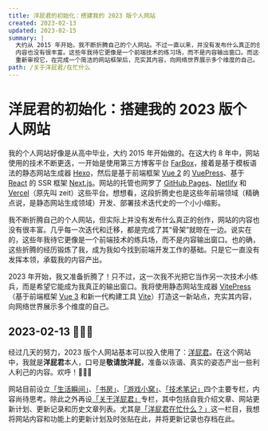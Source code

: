 ```yaml
---
title: 洋屁君的初始化：搭建我的 2023 版个人网站
created: 2023-02-13
updated: 2023-02-15
summary: |
  大约从 2015 年开始，我不断折腾自己的个人网站。不过一直以来，并没有发布什么真正的创作，网站的
  内容也没有很丰富。这些年我待它更像是一个前端技术的练习场，而不是内容输出窗口。而这一次，我准备
  重新审视它，在完成一个简洁的网站框架后，充实其内容，向网络世界展示多个维度的自己。
path: /关于洋屁君/在忙什么
---
```


# 洋屁君的初始化：搭建我的 2023 版个人网站

我的个人网站好像是从高中毕业，大约 2015 年开始做的。在这大约 8 年中，网站使用的技术不断更迭，一开始是使用第三方博客平台 [FarBox](https://www.farbox.org/)，接着是基于模板语法的静态网站生成器 [Hexo](https://hexo.io)，然后是基于前端框架 [Vue 2](https://v2.vuejs.org) 的 [VuePress](https://vuepress.vuejs.org)、基于 [React](https://reactjs.org) 的 SSR 框架 [Next.js](https://nextjs.org)。网站的托管也网罗了 [GitHub Pages](https://pages.github.com)、[Netlify](https://netlify.com) 和 [Vercel](https://vercel.com)（原先叫 zeit）这些平台。想想看，这段折腾史也是这些年前端领域（精确点说，是静态网站生成领域）开发、部署技术迭代史的一个小小缩影。

我不断折腾自己的个人网站，但实际上并没有发布什么真正的创作，网站的内容也没有很丰富。几乎每一次迭代和迁移，都是完成了其“骨架”就晾在一边。说实在的，这些年我待它更像是一个前端技术的练兵场，而不是内容输出窗口。也的确，这些折腾的经历锻炼了我，成为我如今找到前端开发工作的基础。只是它一直没有发挥本领，承载我的内容产出。

2023 年开始，我又准备折腾了！只不过，这一次我不光把它当作另一次技术小练兵，而是希望它能成为我真正的输出窗口。我将使用静态网站生成器 [VitePress](https://vitepress.vuejs.org)（基于前端框架 [Vue 3](https://vuejs.org) 和新一代构建工具 [Vite](https://vitejs.dev)）打造这一新站点，充实其内容，向网络世界展示多个维度的自己。

## 2023-02-13 🥳🥳🥳

经过几天的努力，2023 版个人网站基本可以投入使用了：[洋屁君](https://foreignfart.com)。在这个网站中，我就是**洋屁君**本人，口号是**敬请放洋屁**，准备以诙谐、真实的姿态产出一些利人利己的内容。欢呼！🥳🥳🥳

网站目前设立[「生活瞬间」](/life/)、[「书房」](/reading/)、[「游戏小窝」](/game/)、[「技术笔记」](/tech/)四个主要专栏，内容尚待思考。除此之外再设[「关于洋屁君」](/about/)专栏，其中包括自我介绍文章、网站更新计划、更新记录和历史文章列表。尤其是[「洋屁君在忙什么？」](/about/plan/)这一栏目，我想将网站内容和功能上的更新计划及时张贴在此，并将更新记录也存档在此。
